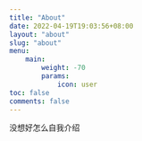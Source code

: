 ```yaml
---
title: "About"
date: 2022-04-19T19:03:56+08:00
layout: "about"
slug: "about"
menu:
    main:
        weight: -70
        params: 
            icon: user
toc: false
comments: false
---
```


没想好怎么自我介绍



